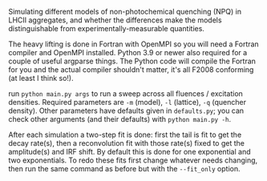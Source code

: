 Simulating different models of non-photochemical quenching (NPQ) in LHCII aggregates, and whether the differences make the models distinguishable from experimentally-measurable quantities.

The heavy lifting is done in Fortran with OpenMPI so you will need a Fortran compiler and OpenMPI installed.
Python 3.9 or newer also required for a couple of useful argparse things.
The Python code will compile the Fortran for you and the actual compiler shouldn't matter, it's all F2008 conforming (at least I think so!).

run `python main.py args` to run a sweep across all fluences / excitation densities.
Required parameters are `-m` (model), `-l` (lattice), `-q` (quencher density).
Other parameters have defaults given in `defaults.py`; you can check other arguments (and their defaults) with `python main.py -h`.

After each simulation a two-step fit is done: first the tail is fit to get the decay rate(s), then a reconvolution fit with those rate(s) fixed to get the amplitude(s) and IRF shift.
By default this is done for one exponential and two exponentials.
To redo these fits first change whatever needs changing, then run the same command as before but with the `--fit_only` option.
